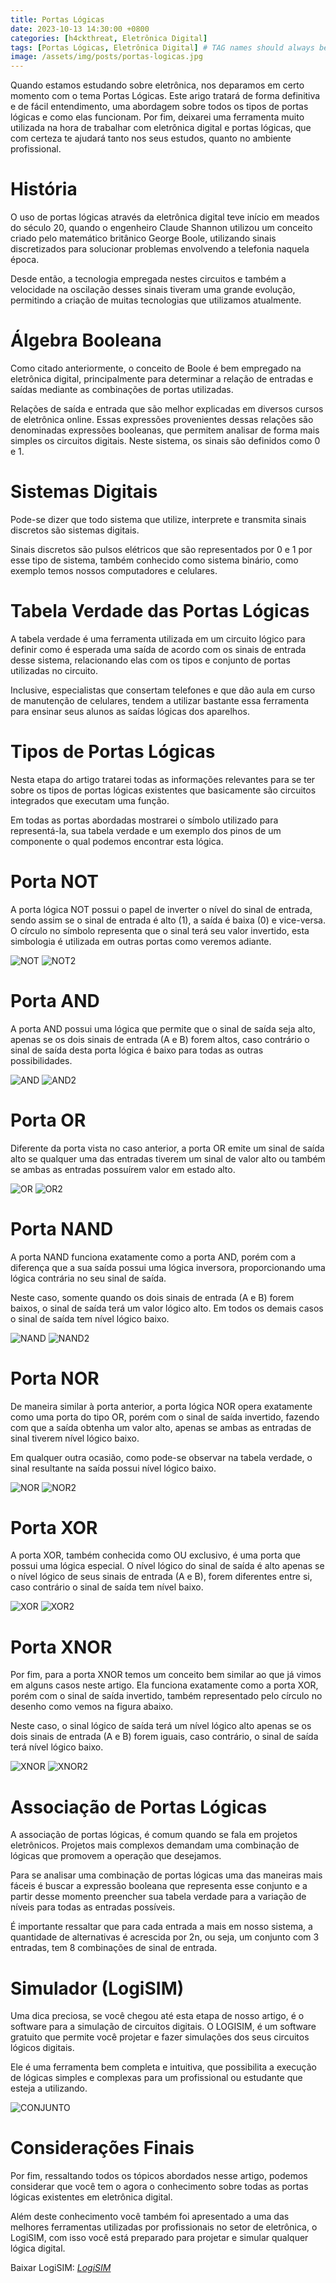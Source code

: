 ```yaml
---
title: Portas Lógicas
date: 2023-10-13 14:30:00 +0800
categories: [h4ckthreat, Eletrônica Digital]
tags: [Portas Lógicas, Eletrônica Digital] # TAG names should always be lowercase
image: /assets/img/posts/portas-logicas.jpg
---
```


Quando estamos estudando sobre eletrônica, nos deparamos em certo momento com o tema Portas Lógicas. Este arigo tratará de forma definitiva e de fácil entendimento, uma abordagem sobre todos os tipos de portas lógicas e como elas funcionam. Por fim, deixarei uma ferramenta muito utilizada na hora de trabalhar com eletrônica digital e portas lógicas, que com certeza te ajudará tanto nos seus estudos, quanto no ambiente profissional.

# História
O uso de portas lógicas através da eletrônica digital teve início em meados do século 20, quando o engenheiro Claude Shannon utilizou um conceito criado pelo matemático britânico George Boole, utilizando sinais discretizados para solucionar problemas envolvendo a telefonia naquela época. 

Desde então, a tecnologia empregada nestes circuitos e também a velocidade na oscilação desses sinais tiveram uma grande evolução, permitindo a criação de muitas tecnologias que utilizamos atualmente.  

# Álgebra Booleana
Como citado anteriormente, o conceito de Boole é bem empregado na eletrônica digital, principalmente para determinar a relação de entradas e saídas mediante as combinações de portas utilizadas. 

Relações de saída e entrada que são melhor explicadas em diversos cursos de eletrônica online. Essas expressões provenientes dessas relações são denominadas expressões booleanas, que permitem analisar de forma mais simples os circuitos digitais. Neste sistema, os sinais são definidos como 0 e 1.

# Sistemas Digitais
Pode-se dizer que todo sistema que utilize, interprete e transmita sinais discretos são sistemas digitais.

Sinais discretos são pulsos elétricos que são representados por 0 e 1 por esse tipo de sistema, também conhecido como sistema binário, como exemplo temos nossos computadores e celulares. 

# Tabela Verdade das Portas Lógicas
A tabela verdade é uma ferramenta utilizada em um circuito lógico para definir como é esperada uma saída de acordo com os sinais de entrada desse sistema, relacionando elas com os tipos e conjunto de portas utilizadas no circuito.

Inclusive, especialistas que consertam telefones e que dão aula em curso de manutenção de celulares, tendem a utilizar bastante essa ferramenta para ensinar seus alunos as saídas lógicas dos aparelhos. 

# Tipos de Portas Lógicas 
Nesta etapa do artigo tratarei todas as informações relevantes para se ter sobre os tipos de portas lógicas existentes que basicamente são circuitos integrados que executam uma função. 

Em todas as portas abordadas mostrarei o símbolo utilizado para representá-la, sua tabela verdade e um exemplo dos pinos de um componente o qual podemos encontrar esta lógica.  

# Porta NOT
A porta lógica NOT possui o papel de inverter o nível do sinal de entrada, sendo assim se o sinal de entrada é alto (1), a saída é baixa (0) e vice-versa. O círculo no símbolo representa que o sinal terá seu valor invertido, esta simbologia é utilizada em outras portas como veremos adiante.

![NOT](/assets/img/posts//not1.png)
![NOT2](/assets/img/posts/not2.gif)

# Porta AND
A porta AND possui uma lógica que permite que o sinal de saída seja alto, apenas se os dois sinais de entrada (A e B) forem altos, caso contrário o sinal de saída desta porta lógica é baixo para todas as outras possibilidades. 

![AND](/assets/img/posts/and1.png)
![AND2](/assets/img/posts/and2.gif)

# Porta OR 
Diferente da porta vista no caso anterior, a porta OR emite um sinal de saída alto se qualquer uma das entradas tiverem um sinal de valor alto ou também se ambas as entradas possuírem valor em estado alto. 

![OR](/assets/img/posts/or1.png)
![OR2](/assets/img/posts/or2.gif)

# Porta NAND 
A porta NAND funciona exatamente como a porta AND, porém com a diferença que a sua saída possui uma lógica inversora, proporcionando uma lógica contrária no seu sinal de saída. 

Neste caso, somente quando os dois sinais de entrada (A e B) forem baixos, o sinal de saída terá um valor lógico alto. Em todos os demais casos o sinal de saída tem nível lógico baixo.

![NAND](/assets/img/posts/nand1.png)
![NAND2](/assets/img/posts/nand2.gif)

# Porta NOR 
De maneira similar à porta anterior, a porta lógica NOR opera exatamente como uma porta do tipo OR, porém com o sinal de saída invertido, fazendo com que a saída obtenha um valor alto, apenas se ambas as entradas de sinal tiverem nível lógico baixo.

Em qualquer outra ocasião, como pode-se observar na tabela verdade, o sinal resultante na saída possui nível lógico baixo.

![NOR](/assets/img/posts/nor1.png)
![NOR2](/assets/img/posts/nor2.gif)

# Porta XOR
A porta XOR, também conhecida como OU exclusivo, é uma porta que possui uma lógica especial. O nível lógico do sinal de saída é alto apenas se o nível lógico de seus sinais de entrada (A e B), forem diferentes entre si, caso contrário o sinal de saída tem nível baixo.

![XOR](/assets/img/posts/xor1.png)
![XOR2](/assets/img/posts/xor2.gif)

# Porta XNOR 
Por fim, para a porta XNOR temos um conceito bem similar ao que já vimos em alguns casos neste artigo. Ela funciona exatamente como a porta XOR, porém com o sinal de saída invertido, também representado pelo círculo no desenho como vemos na figura abaixo. 

Neste caso, o sinal lógico de saída terá um nível lógico alto apenas se os dois sinais de entrada (A e B) forem iguais, caso contrário, o sinal de saída terá nível lógico baixo.

![XNOR](/assets/img/posts/xnor1.png)
![XNOR2](/assets/img/posts/xnor2.gif)

# Associação de Portas Lógicas
A associação de portas lógicas, é comum quando se fala em projetos eletrônicos. Projetos mais complexos demandam uma combinação de lógicas que promovem a operação que desejamos.

Para se analisar uma combinação de portas lógicas uma das maneiras mais fáceis é buscar a expressão booleana que representa esse conjunto e a partir desse momento preencher sua tabela verdade para a variação de níveis para todas as entradas possíveis. 

É importante ressaltar que para cada entrada a mais em nosso sistema, a quantidade de alternativas é acrescida por 2n, ou seja, um conjunto com 3 entradas, tem 8 combinações de sinal de entrada.  

# Simulador (LogiSIM)
Uma dica preciosa, se você chegou até esta etapa de nosso artigo, é o software para a simulação de circuitos digitais. O LOGISIM, é um software gratuito que permite você projetar e fazer simulações dos seus circuitos lógicos digitais.

Ele é uma ferramenta bem completa e intuitiva, que possibilita a execução de lógicas simples e complexas para um profissional ou estudante que esteja a utilizando.

![CONJUNTO](/assets/img/posts/conjunto.gif)

# Considerações Finais
Por fim, ressaltando todos os tópicos abordados nesse artigo, podemos considerar que você tem o agora o conhecimento sobre todas as portas lógicas existentes em eletrônica digital. 

Além deste conhecimento você também foi apresentado a uma das melhores ferramentas utilizadas por profissionais no setor de eletrônica, o LogiSIM, com isso você está preparado para projetar e simular qualquer lógica digital.

<p> Baixar LogiSIM: <a href="https://www.cburch.com/logisim/index.html"><i>LogiSIM</i></a></p>



